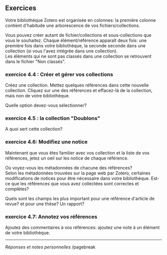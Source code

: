 ## Exercices

Votre bibliothèque Zotero est organisée en colonnes: la première colonne contient d'habitude une arborescence de vos fichiers/collections.  

Vous pouvez créer autant de fichier/collections et sous-collections que vous le souhaitez.
Chaque élément/référence apparaît deux fois: une première fois dans votre bibliothèque, la seconde seconde dans une collection (si vous l'avez intégrée dans une collection).  
Les éléments qui ne sont pas classés dans une collection se retrouvent dans le fichier "Non classés".

### exercice 4.4 : Créer et gérer vos collections

Créez une collection.
Mettez quelques références dans cette nouvelle collection.
Cliquez sur une des références et effacez-là de la collection, mais non de votre bibliothèque.   

Quelle option devez-vous sélectionner?


### exercice 4.5 : la collection "Doublons"

A quoi sert cette collection?


### exercice 4.6: Modifiez une notice

Maintenant que vous êtes familier avec vos collection et la liste de vos références, jetez un oeil sur les notice de chaque référence.

Où voyez-vous les métadonnées de chacune des références?   
Selon les métadonnées trouvées sur la page web par Zotero, certaines modifications de notices pour être nécessaire dans votre bibliothèque. Est-ce que les références que vous avez collectées sont correctes et complètes?  

Quels sont les champs les plus important pour une référence d'article de revue? et pour une thèse? Un rapport?


### exercice 4.7: Annotez vos références

Ajoutez des commentaires à vos références: ajoutez une note à un élément de votre bibliothèque.

---

*Réponses et notes personnelles*
/pagebreak
